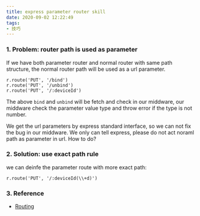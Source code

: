 ```yaml
---
title: express parameter router skill
date: 2020-09-02 12:22:49
tags: 
- 技巧
---
```


### 1. Problem: router path is used as parameter

If we have both parameter router and normal router with same path structure, the normal router path will be used as a url parameter.
```
r.route('PUT', '/bind')
r.route('PUT', '/unbind')
r.route('PUT', '/:deviceId')
```

The above `bind` and `unbind` will be fetch and check in our middware, our middware check the parameter value type and throw error if the type is not number.

We get the url parameters by express standard interface, so we can not fix the bug in our middware. We only can tell express, please do not act noraml path as parameter in url. How to do?

### 2. Solution: use exact path rule
we can deinfe the parameter route with more exact path:
```
r.route('PUT', '/:deviceId(\\+d)')
```

### 3. Reference
- [Routing](http://expressjs.com/en/guide/routing.html)